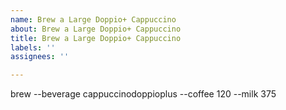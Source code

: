 ```yaml
---
name: Brew a Large Doppio+ Cappuccino
about: Brew a Large Doppio+ Cappuccino
title: Brew a Large Doppio+ Cappuccino
labels: ''
assignees: ''

---
```


brew --beverage cappuccinodoppioplus --coffee 120 --milk 375

